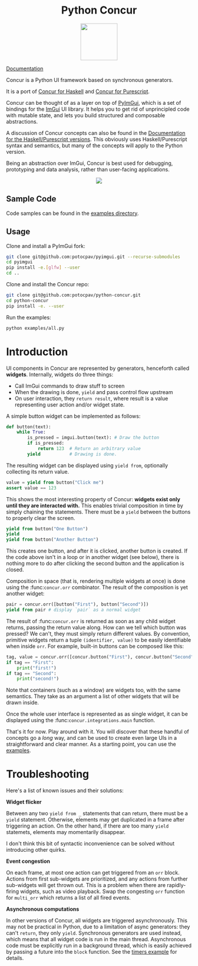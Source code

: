 
<h1 align="center">
  Python Concur
</h1>

<p align="center">
   <img src="https://raw.githubusercontent.com/ajnsit/purescript-concur/master/docs/logo.png" height="100">
</p>

[Documentation](https://potocpav.github.io/python-concur/html/concur/)

Concur is a Python UI framework based on synchronous generators.

It is a port of [Concur for Haskell](https://github.com/ajnsit/concur) and [Concur for Purescript](https://github.com/ajnsit/purescript-concur).

Concur can be thought of as a layer on top of [PyImGui](https://github.com/swistakm/pyimgui), which is a set of bindings for the [ImGui](https://github.com/ocornut/imgui) UI library. It helps you to get rid of unprincipled code with mutable state, and lets you build structured and composable abstractions.

A discussion of Concur concepts can also be found in the [Documentation for the Haskell/Purescript versions](https://github.com/ajnsit/concur-documentation/blob/master/README.md). This obviously uses Haskell/Purescript syntax and semantics, but many of the concepts will apply to the Python version.

Being an abstraction over ImGui, Concur is best used for debugging, prototyping and data analysis, rather than user-facing applications.

<p align="center">
<img src="https://raw.githubusercontent.com/potocpav/python-concur/master/screenshot.png">
</p>

## Sample Code

Code samples can be found in the [examples directory](examples).

## Usage

Clone and install a PyImGui fork:

```sh
git clone git@github.com:potocpav/pyimgui.git --recurse-submodules
cd pyimgui
pip install -e.[glfw] --user
cd ..
```

Clone and install the Concur repo:

```sh
git clone git@github.com:potocpav/python-concur.git
cd python-concur
pip install -e. --user
```

Run the examples:

```sh
python examples/all.py
```

# Introduction

UI components in Concur are represented by generators, henceforth called **widgets**. Internally, widgets do three things:

* Call ImGui commands to draw stuff to screen
* When the drawing is done, `yield` and pass control flow upstream
* On user interaction, they `return result`, where result is a value representing user action and/or widget state.

A simple button widget can be implemented as follows:

```python
def button(text):
    while True:
        is_pressed = imgui.button(text): # Draw the button
        if is_pressed:
            return 123  # Return an arbitrary value
        yield           # Drawing is done.
```

The resulting widget can be displayed using `yield from`, optionally collecting its return value.

```python
value = yield from button("Click me")
assert value == 123
```

This shows the most interesting property of Concur: **widgets exist only until they are interacted with.** This enables trivial composition in time by simply chaining the statements. There must be a `yield` between the buttons to properly clear the screen.

```python
yield from button("One Button")
yield
yield from button("Another Button")
```

This creates one button, and after it is clicked, another button is created. If the code above isn't in a loop or in another widget (see below), there is nothing more to do after clicking the second button and the application is closed.

Composition in space (that is, rendering multiple widgets at once) is done using the :func:`concur.orr` combinator. The result of the composition is yet another widget:

```python
pair = concur.orr([button("First"), button("Second")])
yield from pair # display `pair` as a normal widget
```

The result of :func:`concur.orr`  is returned as soon as any child widget returns, passing the return value along. How can we tell which button was pressed? We can't, they must simply return different values. By convention, primitive widgets return a tuple `(identifier, value)` to be easily identifiable when inside `orr`. For example, built-in buttons can be composed like this:

```python
tag, value = concur.orr([concur.button("First"), concur.button("Second")])
if tag == "First":
    print("first!")
if tag == "Second":
    print("second!")
```

Note that containers (such as a window) are widgets too, with the same semantics. They take as an argument a list of other widgets that will be drawn inside.

Once the whole user interface is represented as as single widget, it can be displayed using the :func:`concur.integrations.main` function.

That's it for now. Play around with it. You will discover that these handful of concepts go a *long* way, and can be used to create even large UIs in a straightforward and clear manner. As a starting point, you can use the [examples](https://github.com/potocpav/python-concur/tree/master/examples).


# Troubleshooting

Here's a list of known issues and their solutions:

**Widget flicker**

Between any two `yield from _` statements that can return, there must be a `yield` statement. Otherwise, elements may get duplicated in a frame after triggering an action. On the other hand, if there are too many `yield` statemets, elements may momentarily disappear.

I don't think this bit of syntactic inconvenience can be solved without introducing other quirks.

**Event congestion**

On each frame, at most one action can get triggered from an `orr` block. Actions from first sub-widgets are prioritized, and any actions from further sub-widgets will get thrown out. This is a problem when there are rapidly-firing widgets, such as video playback. Swap the congesting `orr` function for `multi_orr` which returns a list of all fired events.

**Asynchronous computations**

In other versions of Concur, all widgets are triggered asynchronously. This may not be practical in Python, due to a limitation of async generators: they can't `return`, they only `yield`. Synchronous generators are used instead, which means that all widget code is run in the main thread. Asynchronous code must be explicitly run in a background thread, which is easily achieved by passing a future into the `block` function. See the [timers example](examples/timers.py) for details.
